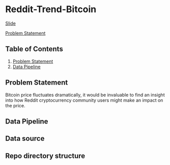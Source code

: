 # **Reddit-Trend-Bitcoin** 

[Slide](https://docs.google.com/presentation/d/1YPG49iJSVNnVeLwXt1wXepNnuA7-XJpmp-iD18YTBms/edit)

[Problem Statement](#problem-statement)
## **Table of Contents** 
  1. [Problem Statement](#problem-statement)
  2. [Data Pipeline](#data-pipeline)

## **Problem Statement** 
Bitcoin price fluctuates dramatically, it would be invaluable to find an insight into how Reddit cryptocurrency community users might make an impact on the price.


## **Data Pipeline** 


## **Data source** 



## **Repo directory structure**








